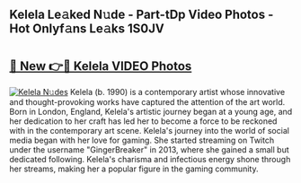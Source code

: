## Kelela Le𝚊ked N𝚞de - Part-tDp Video Photos - Hot Onlyf𝚊ns Le𝚊ks 1S0JV

# <h2><a href="http://ac34592.deff.icu/?id=Kelela">🔗 New 👉🔴 Kelela VIDEO Photos</a></h2>

[![Kelela N𝚞des](https://i.imgur.com/rIISA9y.gif)](http://ac34592.deff.icu/?id=Kelela)
Kelela (b. 1990) is a contemporary artist whose innovative and thought-provoking works have captured the attention of the art world. Born in London, England, Kelela's artistic journey began at a young age, and her dedication to her craft has led her to become a force to be reckoned with in the contemporary art scene. Kelela's journey into the world of social media began with her love for gaming. She started streaming on Twitch under the username "GingerBreaker" in 2013, where she gained a small but dedicated following. Kelela's charisma and infectious energy shone through her streams, making her a popular figure in the gaming community.
